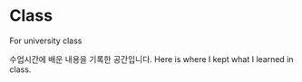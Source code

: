 # Class
For university class

수업시간에 배운 내용을 기록한 공간입니다.
Here is where I kept what I learned in class.
